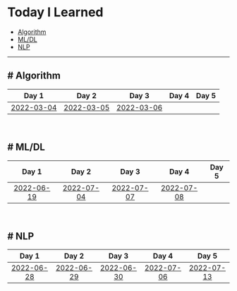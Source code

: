 # Today I Learned
  - [Algorithm](#-algorithm)
  - [ML/DL](#-mldl)
  - [NLP](#-nlp)

---

## \# Algorithm
|Day 1|Day 2|Day 3|Day 4|Day 5|
|:-:|:-:|:-:|:-:|:-:|
|[2022-03-04](2022/2022-03/2022-03-04.md)|[2022-03-05](2022/2022-03/2022-03-05.md)|[2022-03-06](2022/2022-03/2022-03-06.md)||

<br>

## \# ML/DL
|Day 1|Day 2|Day 3|Day 4|Day 5|
|:-:|:-:|:-:|:-:|:-:|
|[2022-06-19](2022/2022-06/2022-06-19.md)|[2022-07-04](2022/2022-07/2022-07-04.md)|[2022-07-07](2022/2022-07/2022-07-07.md)|[2022-07-08](2022/2022-07/2022-07-08.md)||

<br>

## \# NLP
|Day 1|Day 2|Day 3|Day 4|Day 5|
|:-:|:-:|:-:|:-:|:-:|
|[2022-06-28](2022/2022-06/2022-06-28.md)|[2022-06-29](2022/2022-06/2022-06-29.md)|[2022-06-30](2022/2022-06/2022-06-30.md)|[2022-07-06](2022/2022-06/2022-07-06.md)|[2022-07-13](2022/2022-07/2022-07-13.md)||
